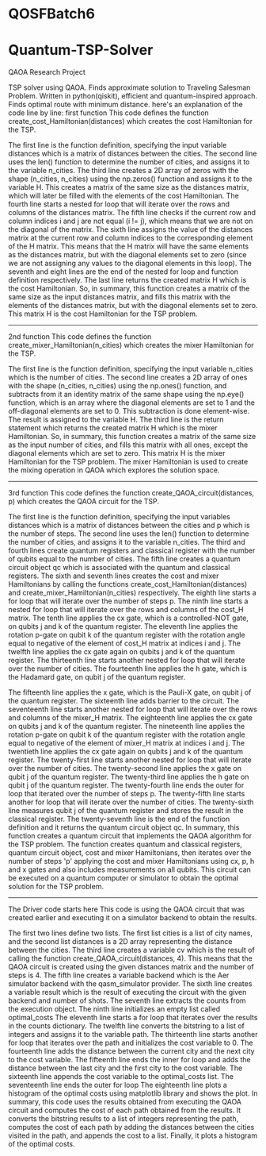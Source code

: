 # QOSFBatch6
# Quantum-TSP-Solver
QAOA Research Project


TSP solver using QAOA. Finds approximate solution to Traveling Salesman Problem. Written in python(qiskit), efficient and quantum-inspired approach. Finds optimal route with minimum distance.
 here's an explanation of the code line by line:
first function 
This code defines the function create_cost_Hamiltonian(distances) which creates the cost Hamiltonian for the TSP.

The first line is the function definition, specifying the input variable distances which is a matrix of distances between the cities.
The second line uses the len() function to determine the number of cities, and assigns it to the variable n_cities.
The third line creates a 2D array of zeros with the shape (n_cities, n_cities) using the np.zeros() function and assigns it to the variable H. This creates a matrix of the same size as the distances matrix, which will later be filled with the elements of the cost Hamiltonian.
The fourth line starts a nested for loop that will iterate over the rows and columns of the distances matrix.
The fifth line checks if the current row and column indices i and j are not equal (i != j), which means that we are not on the diagonal of the matrix.
The sixth line assigns the value of the distances matrix at the current row and column indices to the corresponding element of the H matrix. This means that the H matrix will have the same elements as the distances matrix, but with the diagonal elements set to zero (since we are not assigning any values to the diagonal elements in this loop).
The seventh and eight lines are the end of the nested for loop and function definition respectively.
The last line returns the created matrix H which is the cost Hamiltonian.
So, in summary, this function creates a matrix of the same size as the input distances matrix, and fills this matrix with the elements of the distances matrix, but with the diagonal elements set to zero. This matrix H is the cost Hamiltonian for the TSP problem.
_________________________________
2nd function
This code defines the function create_mixer_Hamiltonian(n_cities) which creates the mixer Hamiltonian for the TSP.

The first line is the function definition, specifying the input variable n_cities which is the number of cities.
The second line creates a 2D array of ones with the shape (n_cities, n_cities) using the np.ones() function, and subtracts from it an identity matrix of the same shape using the np.eye() function, which is an array where the diagonal elements are set to 1 and the off-diagonal elements are set to 0. This subtraction is done element-wise. The result is assigned to the variable H.
The third line is the return statement which returns the created matrix H which is the mixer Hamiltonian.
So, in summary, this function creates a matrix of the same size as the input number of cities, and fills this matrix with all ones, except the diagonal elements which are set to zero. This matrix H is the mixer Hamiltonian for the TSP problem. The mixer Hamiltonian is used to create the mixing operation in QAOA which explores the solution space.
____________________________________________________________________
3rd function 
This code defines the function create_QAOA_circuit(distances, p) which creates the QAOA circuit for the TSP.

The first line is the function definition, specifying the input variables distances which is a matrix of distances between the cities and p which is the number of steps.
The second line uses the len() function to determine the number of cities, and assigns it to the variable n_cities.
The third and fourth lines create quantum registers and classical register with the number of qubits equal to the number of cities.
The fifth line creates a quantum circuit object qc which is associated with the quantum and classical registers.
The sixth and seventh lines creates the cost and mixer Hamiltonians by calling the functions create_cost_Hamiltonian(distances) and create_mixer_Hamiltonian(n_cities) respectively.
The eighth line starts a for loop that will iterate over the number of steps p.
The ninth line starts a nested for loop that will iterate over the rows and columns of the cost_H matrix.
The tenth line applies the cx gate, which is a controlled-NOT gate, on qubits j and k of the quantum register.
The eleventh line applies the rotation p-gate on qubit k of the quantum register with the rotation angle equal to negative of the element of cost_H matrix at indices i and j.
The twelfth line applies the cx gate again on qubits j and k of the quantum register.
The thirteenth line starts another nested for loop that will iterate over the number of cities.
The fourteenth line applies the h gate, which is the Hadamard gate, on qubit j of the quantum register.

The fifteenth line applies the x gate, which is the Pauli-X gate, on qubit j of the quantum register.
The sixteenth line adds barrier to the circuit.
The seventeenth line starts another nested for loop that will iterate over the rows and columns of the mixer_H matrix.
The eighteenth line applies the cx gate on qubits j and k of the quantum register.
The nineteenth line applies the rotation p-gate on qubit k of the quantum register with the rotation angle equal to negative of the element of mixer_H matrix at indices i and j.
The twentieth line applies the cx gate again on qubits j and k of the quantum register.
The twenty-first line starts another nested for loop that will iterate over the number of cities.
The twenty-second line applies the x gate on qubit j of the quantum register.
The twenty-third line applies the h gate on qubit j of the quantum register.
The twenty-fourth line ends the outer for loop that iterated over the number of steps p.
The twenty-fifth line starts another for loop that will iterate over the number of cities.
The twenty-sixth line measures qubit j of the quantum register and stores the result in the classical register.
The twenty-seventh line is the end of the function definition and it returns the quantum circuit object qc.
In summary, this function creates a quantum circuit that implements the QAOA algorithm for the TSP problem. The function creates quantum and classical registers, quantum circuit object, cost and mixer Hamiltonians, then iterates over the number of steps 'p' applying the cost and mixer Hamiltonians using cx, p, h and x gates and also includes measurements on all qubits. This circuit can be executed on a quantum computer or simulator to obtain the optimal solution for the TSP problem.
________________________________________________________________________________________________________________________

The Driver code starts here
This code is using the QAOA circuit that was created earlier and executing it on a simulator backend to obtain the results.

The first two lines define two lists. The first list cities is a list of city names, and the second list distances is a 2D array representing the distance between the cities.
The third line creates a variable cv which is the result of calling the function create_QAOA_circuit(distances, 4). This means that the QAOA circuit is created using the given distances matrix and the number of steps is 4.
The fifth line creates a variable backend which is the Aer simulator backend with the qasm_simulator provider.
The sixth line creates a variable result which is the result of executing the circuit with the given backend and number of shots.
The seventh line extracts the counts from the execution object.
The ninth line initializes an empty list called optimal_costs
The eleventh line starts a for loop that iterates over the results in the counts dictionary.
The twelfth line converts the bitstring to a list of integers and assigns it to the variable path.
The thirteenth line starts another for loop that iterates over the path and initializes the cost variable to 0.
The fourteenth line adds the distance between the current city and the next city to the cost variable.
The fifteenth line ends the inner for loop and adds the distance between the last city and the first city to the cost variable.
The sixteenth line appends the cost variable to the optimal_costs list.
The seventeenth line ends the outer for loop
The eighteenth line plots a histogram of the optimal costs using matplotlib library and shows the plot.
In summary, this code uses the results obtained from executing the QAOA circuit and computes the cost of each path obtained from the results. It converts the bitstring results to a list of integers representing the path, computes the cost of each path by adding the distances between the cities visited in the path, and appends the cost to a list. Finally, it plots a histogram of the optimal costs.
